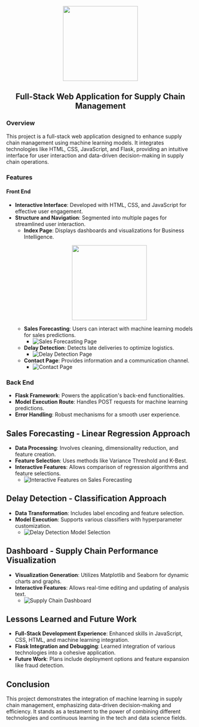 <p align="center">
    <img src='Implementation/static/img/logo.png' width=200 class="center">
    <h2 align="center">Full-Stack Web Application for Supply Chain Management</h2>
</p>

### Overview

This project is a full-stack web application designed to enhance supply chain management using machine learning models. It integrates technologies like HTML, CSS, JavaScript, and Flask, providing an intuitive interface for user interaction and data-driven decision-making in supply chain operations.

### Features

#### Front End

- **Interactive Interface**: Developed with HTML, CSS, and JavaScript for effective user engagement.
- **Structure and Navigation**: Segmented into multiple pages for streamlined user interaction.
  - **Index Page**: Displays dashboards and visualizations for Business Intelligence.
    <p align="center"> <img src='Implementation/static/img/index_page.png' width=200 class="center"></p>
  - **Sales Forecasting**: Users can interact with machine learning models for sales predictions.
    - ![Sales Forecasting Page](Implementation/static/img/sales_forecasting_page.png)
  - **Delay Detection**: Detects late deliveries to optimize logistics.
    - ![Delay Detection Page](Implementation/static/img/delay_detection_page.png)
  - **Contact Page**: Provides information and a communication channel.
    - ![Contact Page](Implementation/static/img/contact_page.png)

### Back End

- **Flask Framework**: Powers the application's back-end functionalities.
- **Model Execution Route**: Handles POST requests for machine learning predictions.
- **Error Handling**: Robust mechanisms for a smooth user experience.

## Sales Forecasting - Linear Regression Approach

- **Data Processing**: Involves cleaning, dimensionality reduction, and feature creation.
- **Feature Selection**: Uses methods like Variance Threshold and K-Best.
- **Interactive Features**: Allows comparison of regression algorithms and feature selections.
  - ![Interactive Features on Sales Forecasting](path/to/screenshot)

## Delay Detection - Classification Approach

- **Data Transformation**: Includes label encoding and feature selection.
- **Model Execution**: Supports various classifiers with hyperparameter customization.
  - ![Delay Detection Model Selection](path/to/screenshot)

## Dashboard - Supply Chain Performance Visualization

- **Visualization Generation**: Utilizes Matplotlib and Seaborn for dynamic charts and graphs.
- **Interactive Features**: Allows real-time editing and updating of analysis text.
  - ![Supply Chain Dashboard](path/to/screenshot)

## Lessons Learned and Future Work

- **Full-Stack Development Experience**: Enhanced skills in JavaScript, CSS, HTML, and machine learning integration.
- **Flask Integration and Debugging**: Learned integration of various technologies into a cohesive application.
- **Future Work**: Plans include deployment options and feature expansion like fraud detection.

## Conclusion

This project demonstrates the integration of machine learning in supply chain management, emphasizing data-driven decision-making and efficiency. It stands as a testament to the power of combining different technologies and continuous learning in the tech and data science fields.
